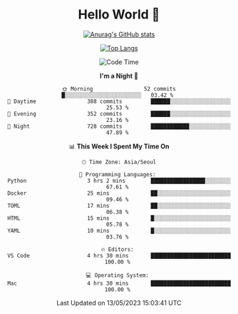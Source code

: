 <div align="center">

# Hello World 👋

[![Anurag's GitHub stats](https://github-readme-stats.vercel.app/api?username=taeho0888&show_icons=true&theme=dracula)](https://github.com/anuraghazra/github-readme-stats)

[![Top Langs](https://github-readme-stats.vercel.app/api/top-langs/?username=taeho0888&theme=dracula)](https://github.com/anuraghazra/github-readme-stats)
<!--
**taeho0888/taeho0888** is a ✨ _special_ ✨ repository because its `README.md` (this file) appears on your GitHub profile.

<!--START_SECTION:waka-->
![Code Time](http://img.shields.io/badge/Code%20Time-52%20hrs%203%20mins-blue)

**I'm a Night 🦉** 

```text
🌞 Morning                52 commits          █░░░░░░░░░░░░░░░░░░░░░░░░   03.42 % 
🌆 Daytime                388 commits         ██████░░░░░░░░░░░░░░░░░░░   25.53 % 
🌃 Evening                352 commits         ██████░░░░░░░░░░░░░░░░░░░   23.16 % 
🌙 Night                  728 commits         ████████████░░░░░░░░░░░░░   47.89 % 
```


📊 **This Week I Spent My Time On** 

```text
🕑︎ Time Zone: Asia/Seoul

💬 Programming Languages: 
Python                   3 hrs 2 mins        █████████████████░░░░░░░░   67.61 % 
Docker                   25 mins             ██░░░░░░░░░░░░░░░░░░░░░░░   09.46 % 
TOML                     17 mins             ██░░░░░░░░░░░░░░░░░░░░░░░   06.38 % 
HTML                     15 mins             █░░░░░░░░░░░░░░░░░░░░░░░░   05.78 % 
YAML                     10 mins             █░░░░░░░░░░░░░░░░░░░░░░░░   03.76 % 

🔥 Editors: 
VS Code                  4 hrs 30 mins       █████████████████████████   100.00 % 

💻 Operating System: 
Mac                      4 hrs 30 mins       █████████████████████████   100.00 % 
```


 Last Updated on 13/05/2023 15:03:41 UTC
<!--END_SECTION:waka-->
</div>
